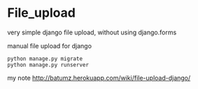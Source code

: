 # File_upload
very simple
django file upload, without using django.forms

manual file upload for django
```
python manage.py migrate
python manage.py runserver

```

my note 
<http://batumz.herokuapp.com/wiki/file-upload-django/>
